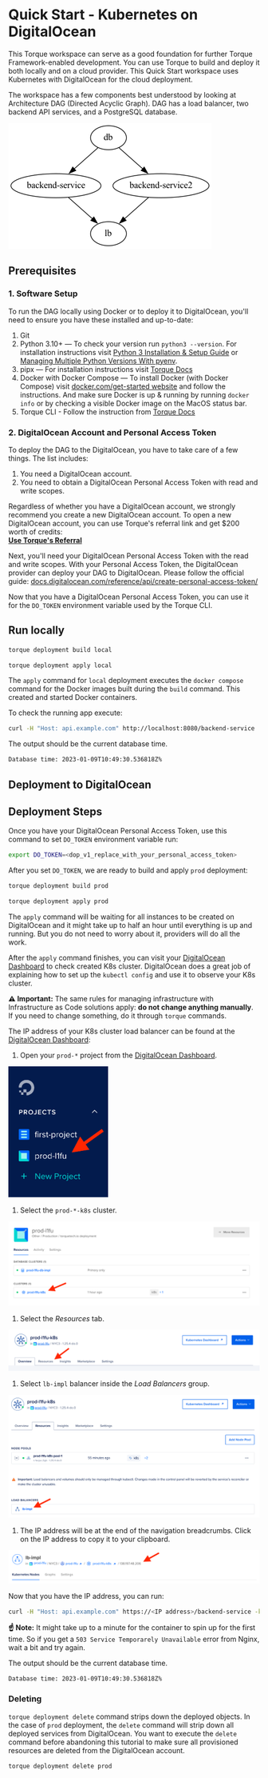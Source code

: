 # Quick Start - Kubernetes on DigitalOcean 

This Torque workspace can serve as a good foundation for further Torque Framework-enabled development. You can use Torque to build and deploy it both locally and on a cloud provider. This Quick Start workspace uses Kubernetes with DigitalOcean for the cloud deployment.

The workspace has a few components best understood by looking at Architecture DAG (Directed Acyclic Graph). DAG has a load balancer, two backend API services, and a PostgreSQL database.

![DAG image](graph.png)

## Prerequisites

### 1. Software Setup

To run the DAG locally using Docker or to deploy it to DigitalOcean, you'll need to ensure you have these installed and up-to-date:

1. Git
2. Python 3.10+ — To check your version run `python3 --version`. For installation instructions visit [Python 3 Installation & Setup Guide](https://realpython.com/installing-python/) or [Managing Multiple Python Versions With pyenv](https://realpython.com/intro-to-pyenv/).
3. pipx — For installation instructions visit [Torque Docs](https://docs.torque.cloud/installation#pipx-installation)
4. Docker with Docker Compose — To install Docker (with Docker Compose) visit [docker.com/get-started website](https://www.docker.com/get-started) and follow the instructions. And make sure Docker is up & running by running `docker info` or by checking a visible Docker image on the MacOS status bar.
5. Torque CLI - Follow the instruction from [Torque Docs](https://docs.torque.cloud/installation/#installing-torque-cli)


### 2. DigitalOcean Account and Personal Access Token

To deploy the DAG to the DigitalOcean, you have to take care of a few things. The list includes:

1. You need a DigitalOcean account.
2. You need to obtain a DigitalOcean Personal Access Token with read and write scopes.

Regardless of whether you have a DigitalOcean account, we strongly recommend you create a new DigitalOcean account. To open a new DigitalOcean account, you can use Torque's referral link and get $200 worth of credits:<br/>[**Use Torque's Referral**](https://m.do.co/c/fae088e63d68>)

Next, you'll need your DigitalOcean Personal Access Token with the read and write scopes. With your Personal Access Token, the DigitalOcean provider can deploy your DAG to DigitalOcean. Please follow the official guide:
[docs.digitalocean.com/reference/api/create-personal-access-token/](https://docs.digitalocean.com/reference/api/create-personal-access-token/)

Now that you have a DigitalOcean Personal Access Token, you can use it for the `DO_TOKEN` environment variable used by the Torque CLI.

## Run locally

```bash
torque deployment build local
```

```bash
torque deployment apply local
```

The `apply` command for `local` deployment executes the `docker compose` command for the Docker images built during the `build` command. This created and started Docker containers.

To check the running app execute:

```bash
curl -H "Host: api.example.com" http://localhost:8080/backend-service
```

The output should be the current database time. 

```bash
Database time: 2023-01-09T10:49:30.536818Z%
```

## Deployment to DigitalOcean

## Deployment Steps

Once you have your DigitalOcean Personal Access Token, use this command to set `DO_TOKEN` environment variable run:

```bash
export DO_TOKEN=<dop_v1_replace_with_your_personal_access_token>
```

After you set `DO_TOKEN`, we are ready to build and apply `prod` deployment:

```bash
torque deployment build prod
```

```bash
torque deployment apply prod
```

The `apply` command will be waiting for all instances to be created on DigitalOcean and it might take up to half an hour until everything is up and running. But you do not need to worry about it, providers will do all the work. 

After the `apply` command finishes, you can visit your [DigitalOcean Dashboard](https://cloud.digitalocean.com/) to check created K8s cluster. DigitalOcean does a great job of explaining how to set up the `kubectl config` and use it to observe your K8s cluster. 

**⚠️ Important:**
The same rules for managing infrastructure with Infrastructure as Code solutions apply: **do not change anything manually**. If you need to change something, do it through `torque` commands. 

The IP address of your K8s cluster load balancer can be found at the [DigitalOcean Dashboard](https://cloud.digitalocean.com/):

1. Open your `prod-*` project from the [DigitalOcean Dashboard](https://cloud.digitalocean.com/).

  ![Select project.](./img/lb-ip-address-select-project.png?v=3)

1. Select the `prod-*-k8s` cluster.
  
  ![Select cluster.](./img/lb-ip-address-select-cluster.png)

1. Select the *Resources* tab. 
  
  ![Select Resources tab.](./img/lb-ip-address-select-resource.png)

1. Select `lb-impl` balancer inside the *Load Balancers* group.

  ![Select Load Balancer group.](./img/lb-ip-address-select-lb.png)

1. The IP address will be at the end of the navigation breadcrumbs. Click on the IP address to copy it to your clipboard.
  
  ![Copy IP address.](./img/lb-ip-address-copy-top-line.png)

Now that you have the IP address, you can run:

```bash
curl -H "Host: api.example.com" https://<IP address>/backend-service -k
```

**☝️ Note:**
It might take up to a minute for the container to spin up for the first time. So if you get a `503 Service Temporarely Unavailable` error from Nginx, wait a bit and try again.

The output should be the current database time. 

```bash
Database time: 2023-01-09T10:49:30.536818Z%
```

### Deleting

`torque deployment delete` command strips down the deployed objects. In the case of `prod` deployment, the `delete` command will strip down all deployed services from DigitalOcean. You want to execute the `delete` command before abandoning this tutorial to make sure all provisioned resources are deleted from the DigitalOcean account.

```bash
torque deployment delete prod
```
